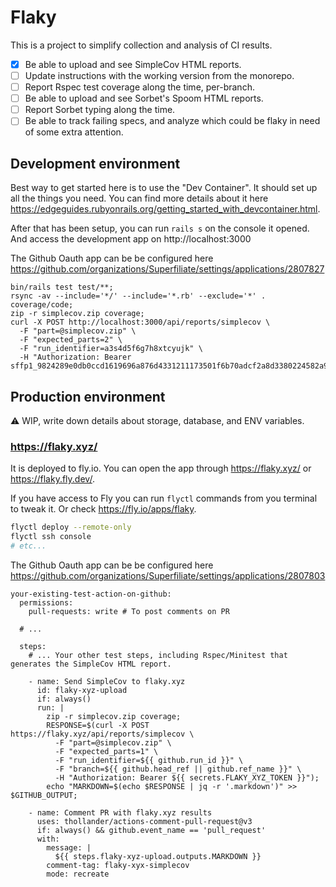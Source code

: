 # Flaky

This is a project to simplify collection and analysis of CI results.

- [x] Be able to upload and see SimpleCov HTML reports.
- [ ] Update instructions with the working version from the monorepo.
- [ ] Report Rspec test coverage along the time, per-branch.
- [ ] Be able to upload and see Sorbet's Spoom HTML reports.
- [ ] Report Sorbet typing along the time.
- [ ] Be able to track failing specs, and analyze which could be flaky in need of some extra attention.

## Development environment

Best way to get started here is to use the "Dev Container".
It should set up all the things you need.
You can find more details about it here https://edgeguides.rubyonrails.org/getting_started_with_devcontainer.html.

After that has been setup, you can run `rails s` on the console it opened.
And access the development app on http://localhost:3000

The Github Oauth app can be be configured here https://github.com/organizations/Superfiliate/settings/applications/2807827

```
bin/rails test test/**;
rsync -av --include='*/' --include='*.rb' --exclude='*' . coverage/code;
zip -r simplecov.zip coverage;
curl -X POST http://localhost:3000/api/reports/simplecov \
  -F "part=@simplecov.zip" \
  -F "expected_parts=2" \
  -F "run_identifier=a3s4d5f6g7h8xtcyujk" \
  -H "Authorization: Bearer sffp1_9824289e0db0ccd1619696a876d4331211173501f6b70adcf2a8d3380224582a9bef654a18775418c6ac58a0d7fcca51a620f92a6c019d993aa0bc7dc636d975"
```

## Production environment

⚠️ WIP, write down details about storage, database, and ENV variables.

### https://flaky.xyz/

It is deployed to fly.io. You can open the app through https://flaky.xyz/ or https://flaky.fly.dev/.

If you have access to Fly you can run `flyctl` commands from you terminal to tweak it.
Or check https://fly.io/apps/flaky.
```bash
flyctl deploy --remote-only
flyctl ssh console
# etc...
```

The Github Oauth app can be be configured here https://github.com/organizations/Superfiliate/settings/applications/2807803

```
your-existing-test-action-on-github:
  permissions:
    pull-requests: write # To post comments on PR

  # ...

  steps:
    # ... Your other test steps, including Rspec/Minitest that generates the SimpleCov HTML report.

    - name: Send SimpleCov to flaky.xyz
      id: flaky-xyz-upload
      if: always()
      run: |
        zip -r simplecov.zip coverage;
        RESPONSE=$(curl -X POST https://flaky.xyz/api/reports/simplecov \
          -F "part=@simplecov.zip" \
          -F "expected_parts=1" \
          -F "run_identifier=${{ github.run_id }}" \
          -F "branch=${{ github.head_ref || github.ref_name }}" \
          -H "Authorization: Bearer ${{ secrets.FLAKY_XYZ_TOKEN }}");
        echo "MARKDOWN=$(echo $RESPONSE | jq -r '.markdown')" >> $GITHUB_OUTPUT;

    - name: Comment PR with flaky.xyz results
      uses: thollander/actions-comment-pull-request@v3
      if: always() && github.event_name == 'pull_request'
      with:
        message: |
          ${{ steps.flaky-xyz-upload.outputs.MARKDOWN }}
        comment-tag: flaky-xyx-simplecov
        mode: recreate
```
